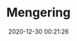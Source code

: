 ---
title: "Mengering"
slug: 'mengering'
date: 2020-12-30 00:21:26
location: 'Sukoharjo, Jawa Tengah'
description: 'Raga mengering menuju tandus'
image: 'https://i.postimg.cc/vTTLGkyj/DSC00067.jpg'
categories: nature
artist: 'Mahaputera'
facebook: 'taufardh'
instagram: 'taufardh'
twitter: 'taufardh'
---
